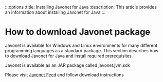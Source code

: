 :::options
:title: Installing Javonet for Java
:description: This article provides an information about installing Javonet for Java
:::

# How to download Javonet package

Javonet is available for Windows and Linux environments for many different programming languages as a standard package. This section describes how to download Javonet for Java and install required prerequisites. 

Javonet is available as an JAR package called javonet.jvm.sdk

Please visit [Javonet Feed](https://dev.azure.com/sdncenterspzoo/JAVONETFEEDS/_artifacts/feed/JavonetTestPublic/UPack/javonet.jvm.sdk) and follow download instructions


